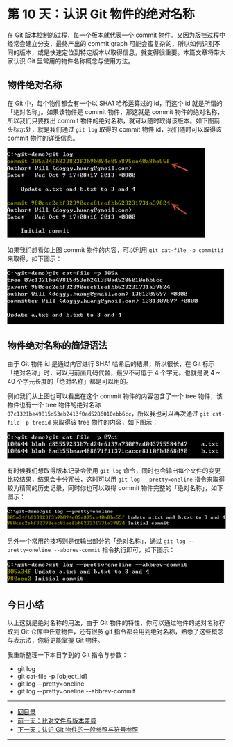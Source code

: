 第 10 天：认识 Git 物件的绝对名称
=================================================

在 Git 版本控制的过程，每一个版本就代表一个 commit 物件。又因为版控过程中经常会建立分支，最终产出的 commit graph 可能会蛮复杂的，所以如何识別不同的版本，或是快速定位到特定版本以取得信息，就变得很重要。本篇文章将带大家认识 Git 里常用的物件名称概念与使用方法。

物件绝对名称
------------

在 Git 中，每个物件都会有一个以 SHA1 哈希运算过的 id，而这个 id 就是所谓的「绝对名称」。如果该物件是 commit 物件，那这就是 commit 物件的绝对名称，所以我们只要找出 commit 物件的绝对名称，就可以随时取得该版本。如下图箭头标示处，就是我们通过 `git log` 取得的 commit 物件 id，我们随时可以取得该 commit 物件的详细信息。

![image](figures/10/01.png)

如果我们想看如上图 commit 物件的内容，可以利用 `git cat-file -p commitid` 来取得，如下图示：

![image](figures/10/02.png)

物件绝对名称的简短语法
---------------------

由于 Git 物件 id 是通过内容进行 SHA1 哈希后的结果，所以很长，在 Git 标示「绝对名称」时，可以用前面几码代替，最少不可低于 4 个字元。也就是说 4 ~ 40 个字元长度的「绝对名称」都是可以用的。

例如我们从上图也可以看出在这个 commit 物件的内容包含了一个 tree 物件，该物件也有一个 tree 物件的绝对名称 `07c1321be49815d53eb2413f0ad5286010ebb6cc`，所以我也可以再次通过 `git cat-file -p treeid` 来取得该 tree 物件的内容，如下图示：

![image](figures/10/03.png)

有时候我们想取得版本记录会使用 `git log` 命令，同时也会输出每个文件的变更比较结果，结果会十分冗长，这时可以用 `git log --pretty=oneline` 指令来取得较为精简的历史记录，同时你也可以取得 commit 物件完整的「绝对名称」，如下图示：

![image](figures/10/04.png)

另外一个常用的技巧则是仅输出部分的「绝对名称」，通过 `git log --pretty=oneline --abbrev-commit` 指令执行即可，如下图示：

![image](figures/10/05.png)


今日小结
-------

以上这就是绝对名称的用法，由于 Git 物件的特性，你可以通过物件的绝对名称存取到 Git 仓库中任意物件，还有很多 git 指令都会用到绝对名称，熟悉了这些概念与表示法，你将更能掌握 Git 物件。

我重新整理一下本日学到的 Git 指令与参数：

* git log
* git cat-file -p [object_id]
* git log --pretty=oneline
* git log --pretty=oneline --abbrev-commit



-------
* [回目录](README.md)
* [前一天：比对文件与版本差异](09.md)
* [下一天：认识 Git 物件的一般参照与符号参照](11.md)

-------



